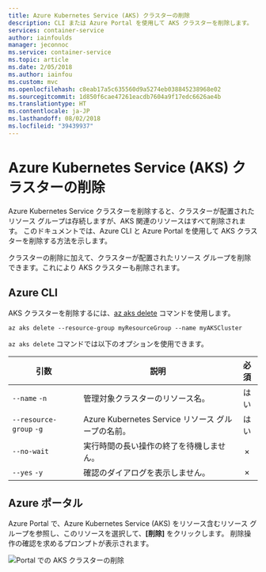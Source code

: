 ```yaml
---
title: Azure Kubernetes Service (AKS) クラスターの削除
description: CLI または Azure Portal を使用して AKS クラスターを削除します。
services: container-service
author: iainfoulds
manager: jeconnoc
ms.service: container-service
ms.topic: article
ms.date: 2/05/2018
ms.author: iainfou
ms.custom: mvc
ms.openlocfilehash: c8eab17a5c635560d9a5274eb038845238968e02
ms.sourcegitcommit: 1d850f6cae47261eacdb7604a9f17edc6626ae4b
ms.translationtype: HT
ms.contentlocale: ja-JP
ms.lasthandoff: 08/02/2018
ms.locfileid: "39439937"
---
```

# <a name="delete-an-azure-kubernetes-service-aks-cluster"></a>Azure Kubernetes Service (AKS) クラスターの削除

Azure Kubernetes Service クラスターを削除すると、クラスターが配置されたリソース グループは存続しますが、AKS 関連のリソースはすべて削除されます。 このドキュメントでは、Azure CLI と Azure Portal を使用して AKS クラスターを削除する方法を示します。

クラスターの削除に加えて、クラスターが配置されたリソース グループを削除できます。これにより AKS クラスターも削除されます。

## <a name="azure-cli"></a>Azure CLI

AKS クラスターを削除するには、[az aks delete][az-aks-delete] コマンドを使用します。

```azurecli-interactive
az aks delete --resource-group myResourceGroup --name myAKSCluster
```

`az aks delete` コマンドでは以下のオプションを使用できます。

| 引数 | 説明 | 必須 |
|---|---|:---:|
| `--name` `-n` | 管理対象クラスターのリソース名。 | はい |
| `--resource-group` `-g` | Azure Kubernetes Service リソース グループの名前。 | はい |
| `--no-wait` | 実行時間の長い操作の終了を待機しません。 | × |
| `--yes` `-y` | 確認のダイアログを表示しません。 | × |

## <a name="azure-portal"></a>Azure ポータル

Azure Portal で、Azure Kubernetes Service (AKS) をリソース含むリソース グループを参照し、このリソースを選択して、**[削除]** をクリックします。 削除操作の確認を求めるプロンプトが表示されます。

![Portal での AKS クラスターの削除](media/container-service-delete-cluster/delete-aks-portal.png)

<!-- LINKS - internal -->
[az-aks-delete]: /cli/azure/aks?view=azure-cli-latest#az-aks-delete